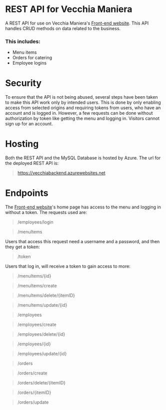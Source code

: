 # REST API for Vecchia Maniera
A REST API for use on Vecchia Maniera's [Front-end website](https://vecchia-78929.web.app/). This API handles CRUD methods on data related to the business. 
### This includes:

* Menu items
* Orders for catering
* Employee logins

# Security
To ensure that the API is not being abused, several steps have been taken to make this API work only by intended users.
This is done by only enabling access from selected origins and requiring tokens from users, who have an account and is logged in.
However, a few requests can be done without authorization by token like getting the menu and logging in. 
Visitors cannot sign up for an account.

# Hosting
Both the REST API and the MySQL Database is hosted by Azure. The url for the deployed REST API is:
>https://vecchiabackend.azurewebsites.net


# Endpoints
The [Front-end website](https://vecchia-78929.web.app/)'s home page has access to the menu and logging in without a token. The requests used are:
> /employees/login

> /menuItems

Users that access this request need a username and a password, and then they get a token:
> /token

Users that log in, will receive a token to gain access to more:
> /menuItems/{id}

> /menuItems/create

> /menuItems/delete/{itemID}

> /menuItems/update/{id}

> /employees

> /employees/create

> /employees/delete/{id}

> /employees/{id}

> /employees/update/{id}

> /orders

> /orders/create

> /orders/delete/{itemID}

> /orders/{itemID}

> /orders/update


